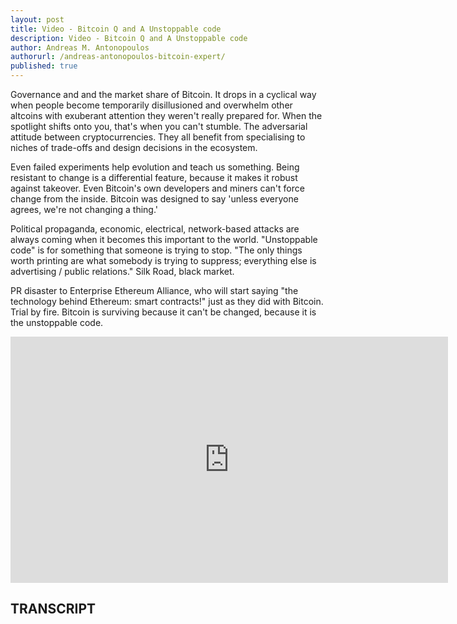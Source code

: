 ```yaml
---
layout: post
title: Video - Bitcoin Q and A Unstoppable code
description: Video - Bitcoin Q and A Unstoppable code
author: Andreas M. Antonopoulos
authorurl: /andreas-antonopoulos-bitcoin-expert/
published: true
---
```


<p>Governance and and the market share of Bitcoin. It drops in a cyclical way when people become temporarily disillusioned and overwhelm other altcoins with exuberant attention they weren't really prepared for. When the spotlight shifts onto you, that's when you can't stumble. The adversarial attitude between cryptocurrencies. They all benefit from specialising to niches of trade-offs and design decisions in the ecosystem. </p>

<p>Even failed experiments help evolution and teach us something. Being resistant to change is a differential feature, because it makes it robust against takeover. Even Bitcoin's own developers and miners can't force change from the inside. Bitcoin was designed to say 'unless everyone agrees, we're not changing a thing.' </p>

<p>Political propaganda, economic, electrical, network-based attacks are always coming when it becomes this important to the world. "Unstoppable code" is for something that someone is trying to stop. "The only things worth printing are what somebody is trying to suppress; everything else is advertising / public relations." Silk Road, black market. </p>

<p>PR disaster to Enterprise Ethereum Alliance, who will start saying "the technology behind Ethereum: smart contracts!" just as they did with Bitcoin. Trial by fire. Bitcoin is surviving because it can't be changed, because it is the unstoppable code.</p>

<center><iframe width="700" height="394" src="https://www.youtube.com/embed/AQx3E3F8Kz4?list=PLPQwGV1aLnTsHvzevl9BAUlfsfwFfU7aP" frameborder="0" allowfullscreen></iframe></center>

<h2>TRANSCRIPT</h2>
